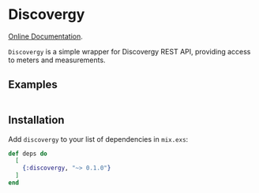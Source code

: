 # Discovergy

[Online Documentation](https://hexdocs.pm/discovergy).

<!-- MDOC !-->

`Discovergy` is a simple wrapper for Discovergy REST API, providing access to
meters and measurements.

## Examples

```elixir

```

<!-- MDOC !-->

## Installation

Add `discovergy` to your list of dependencies in `mix.exs`:

```elixir
def deps do
  [
    {:discovergy, "~> 0.1.0"}
  ]
end
```
